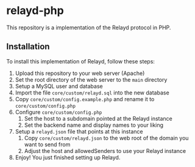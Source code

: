 # relayd-php
This repository is a implementation of the Relayd protocol in PHP.

## Installation
To install this implementation of Relayd, follow these steps:
1. Upload this repository to your web server (Apache)
2. Set the root directory of the web server to the `main` directory
3. Setup a MySQL user and database
4. Import the file `core/custom/relayd.sql` into the new database
5. Copy `core/custom/config.example.php` and rename it to `core/custom/config.php`
6. Configure `core/custom/config.php`
   1. Set the host to a subdomain pointed at the Relayd instance
   2. Set the backend name and display names to your liking
7. Setup a `relayd.json` file that points at this instance
   1. Copy `core/custom/relayd.json` to the web root of the domain you want to send from
   2. Adjust the host and allowedSenders to use your Relayd instance
8. Enjoy! You just finished setting up Relayd.